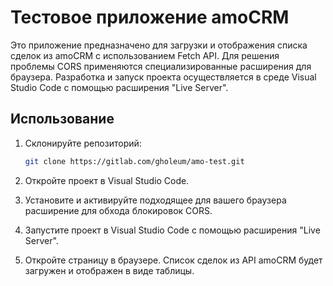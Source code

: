 # Тестовое приложение amoCRM

Это приложение предназначено для загрузки и отображения списка сделок из amoCRM с использованием Fetch API. Для решения проблемы CORS применяются специализированные расширения для браузера. Разработка и запуск проекта осуществляется в среде Visual Studio Code с помощью расширения "Live Server".

## Использование

1. Склонируйте репозиторий:

   ```bash
   git clone https://gitlab.com/gholeum/amo-test.git
   ```

2. Откройте проект в Visual Studio Code.

3. Установите и активируйте подходящее для вашего браузера расширение для обхода блокировок CORS.

4. Запустите проект в Visual Studio Code с помощью расширения "Live Server".

5. Откройте страницу в браузере. Список сделок из API amoCRM будет загружен и отображен в виде таблицы.
